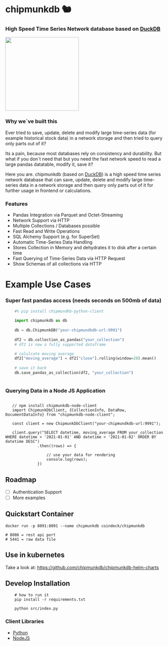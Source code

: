 # chipmunkdb :chipmunk:
### High Speed Time Series Network database based on <a href="https://github.com/duckdb/duckdb">DuckDB</a>

<img width=230 src="https://media.giphy.com/media/QZ4WIYqMHBgQw/giphy.gif" />

### Why we´ve built this

Ever tried to save, update, delete and modify large time-series data (for example historical stock data) in a network storage and then tried to query only parts out of it? 

Its a pain, because most databases rely on consistency and durability. But what if you don´t need that but you need the fast network speed to read a large pandas datatable, modify it, save it? 

Here you are. chipmunkdb (based on <a href="https://github.com/duckdb/duckdb">DuckDB</a>) is a high speed time series network database that can save, update, delete and modify large time-series data in a network storage and then query only parts out of it for further usage in frontend or calculations.

### Features

- Pandas Integration via Parquet and Octet-Streaming
- Network Support via HTTP
- Multiple Collections / Databases possible
- Fast Read and Write Operations
- SQL Alchemy Support (e.g. for SuperSet)
- Automatic Time-Series Data Handling
- Stores Collection in Memory and dehydrates it to disk after a certain time
- Fast Querying of Time-Series Data via HTTP Request
- Show Schemas of all collections via HTTP

# Example Use Cases

### Super fast pandas access (needs seconds on 500mb of data)
```python
    #% pip install chipmundkb-python-client
    
    import chipmunkdb as db
    
    db = db.ChipmunkDB("your-chipmundkdb-url:9991")
    
    df2 = db.collection_as_pandas("your_collection")
    # df2 is now a fully supported dataframe

    # calulcate moving average
    df2["moving_average"] = df2["close"].rolling(window=20).mean()
    
    # save it back
    db.save_pandas_as_collection(df2, "your_collection")
    
```

### Querying Data in a Node JS Application
```node

   // npm install chipmunkdb-node-client
   import ChipmunkDbClient, {CollectionInfo, DataRow, DocumentDataInfo} from "chipmunkdb-node-client";
   
   const client = new ChipmunkDbClient("your-chipmundkdb-url:9991");
    
   client.query("SELECT datetime, moving_average FROM your_collection WHERE datetime > '2021-01-01' AND datetime < '2021-01-02' ORDER BY datetime DESC")
              .then((rows) => { 
              
                  // use your data for rendering
                  console.log(rows);
              })
```

## Roadmap

- [ ] Authentication Support
- [ ] More examples

## Quickstart Container

```docker
docker run -p 8091:8091 --name chipmunkdb coindeck/chipmunkdb

# 8086 = rest api port
# 5441 = raw data file

```

## Use in kubernetes

Take a look at: https://github.com/chipmunkdb/chipmunkdb-helm-charts

## Develop Installation
```shell
    # how to run it 
    pip install -r requirements.txt
    
    python src/index.py
```


### Client Libraries

- [Python](https://github.com/chipmunkdb/chipmunkdb-python-client)
- [NodeJS](https://www.npmjs.com/package/chipmunkdb-node-client)



